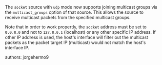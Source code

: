 The `socket` source with `udp` mode now supports joining multicast groups via the `multicast_groups` option
of that source. This allows the source to receive multicast packets from the specified multicast groups.

Note that in order to work propertly, the `socket` address must be set to `0.0.0.0` and not
to `127.0.0.1` (localhost) or any other specific IP address. If other IP address is used, the host's interface
will filter out the multicast packets as the packet target IP (multicast) would not match the host's interface IP.

authors: jorgehermo9
